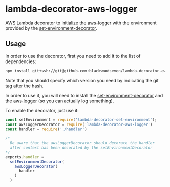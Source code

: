 # lambda-decorator-aws-logger
AWS Lambda decorator to initialize the [aws-logger](https://github.com/blackwoodseven/aws-logger) with the environment provided by the [set-environment-decorator](https://github.com/blackwoodseven/lambda-decorator-set-environment).

## Usage
In order to use the decorator, first you need to add it to the list of dependencies:
```bash
npm install git+ssh://git@github.com:blackwoodseven/lambda-decorator-aws-logger.git#v1.0.1
```
Note that you should specify which version you need by indicating the git tag after the hash.

In order to use it, you will need to install the
 [set-environment-decorator](https://github.com/blackwoodseven/lambda-decorator-set-environment) and the [aws-logger](https://github.com/blackwoodseven/aws-logger)  (so you can actually log something).

To enable the decorator, just use it:
```js
const setEnvironment = require('lambda-decorator-set-environment');
const awsLoggerDecorator = require('lambda-decorator-aws-logger')
const handler = require('./handler')

/*
  Be aware that the awsLoggerDecorator should decorate the handler
  after context has been decorated by the setEnvironmentDecorator
*/
exports.handler =
  setEnvironmentDecorator(
    awsLoggerDecorator(
      handler
    )
  )
```
